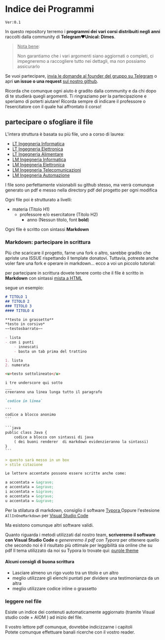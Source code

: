 # Indice dei Programmi

`Ver:0.1`

In questo repository terremo i **programmi dei vari corsi distribuiti negli anni** raccolti dalla community di **Telegram:heart:Unical: Dimes**.

>  <u>Nota bene</u>:
>
> Non garantiamo che i vari argomenti siano aggiornati o completi, ci impegneremo a raccogliere tutto nei dettagli, ma non possiamo assicurarlo


Se vuoi partecipare, <u>invia le domande al founder del gruppo su Telegram</u> o apri **un issue o una request** [sul nostro github](https://github.com/UnicalLoveTelegram/IndiceDeiProgrammi). 

Ricorda che comunque ogni aiuto è gradito dalla community e da chi dopo di te studierà quegli argomenti. Ti ringraziamo per la partecipazione e speriamo di poterti aiutare! 
Ricorda sempre di indicare il professore o l’esercitatore con il quale hai affrontato il corso!

## partecipare o sfogliare il file

L'intera struttura è basata su più file, uno a corso di laurea:

-   [LT Ingegneria Informatica]()
-   [LT Ingegneria Elettronica]()
-   [LT Ingegneria Alimentare]()
-   [LM Ingegneria Informatica]()
-   [LM Ingegneria Elettronica]()
-   [LM Ingegneria Telecomunicazioni]()
-   [LM Ingegneria Automazione]()

I file sono perfettamente visionabili su github stesso, ma verrà comunque generato un pdf e messo nella directory pdf del progetto per ogni modifica

Ogni file poi è strutturato a livelli:

-   materia (Titolo H1)
    -   professore e/o esercitatore (Titolo H2)
        -   anno (Nessun titolo, font **bold**)

Ogni file è scritto con sintassi **Markdown**

### Markdown: partecipare in scrittura

Più che scaricare il progetto, farne una fork o altro, sarebbe gradito che apriste una ISSUE rispettando il template donatovi.
Tuttavia, potreste anche voler fare una fork e operare in markdown... ecco a voi un piccolo tutorial:

per partecipare in scrittura dovete tenere conto che il file è scritto in **Markdown** con sintassi <u>mista a HTML</u>

segue un esempio:

```markdown
# TITOLO 1
## TITOLO 2
### TITOLO 3 
#### TITOLO 4

**testo in grassetto**
*testo in corsivo*
~~testosbarrato~~

- lista
- con i punti
	- innescati
	- basta un tab prima del trattino

1. lista
2. numerata

<u>testo sottolineato</u>

i tre underscore qui sotto
___
creeranno una linea lunga tutto il paragrafo

`codice in linea`

​```
codice a blocco anonimo
​```

​```java
public class Java { 
	codice a blocco con sintassi di java 
	( dei buoni renderer  di markdown evidenzieranno la sintassi)
}
​```

> questo sarà messo in un box
> stile citazione

Le lettere accentate possono essere scritte anche come: 

a accentata = &agrave;
e accentata = &egrave;
i accentata = &igrave;
o accentata = &ograve;
u accentata = &ugrave;

```

Per la stilatura di markdown, consiglio il software [Typora
](https://typora.io) Oppure l'estesione `AllInOneMarkdown` per [Visual Studio Code](https://code.visualstudio.com/)

Ma esistono comunque altri software validi.  

Quanto riguarda i metodi utilizzati dal nostro team, **scriveremo il software con Visual Studio Code** e _genereremo il pdf con Typora_ per ottenere quello che secondo noi è il risultato più ottimale per leggibilità sia online che su pdf
Il tema utilizzato da noi su Typora lo trovate qui: [purple theme](https://github.com/UnicalLoveTelegram/typora-purple-theme/blob/master/purple.css)

#### Alcuni consigli di buona scrittura

-   Lasciare almeno un rigo vuoto tra un titolo e un altro
-   meglio utilizzare gli elenchi puntati per dividere una testimonianza da un altra
-   meglio utilizzare codice inline o grassetto

### leggere nel file

Esiste un indice dei contenuti automaticamente aggiornato (tramite Visual studio code + AIOM ) ad inizio del file.  

Il vostro lettore pdf comunque, dovrebbe indicizzarne i capitoli  
Potete comunque effettuare banali ricerche con il vostro reader.
